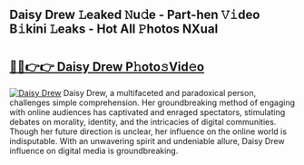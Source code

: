 ## Daisy Drew 𝙻eaked 𝙽u𝚍e - Part-hen 𝚅𝚒deo B𝚒kini 𝙻eaks - Hot All 𝙿hotos NXual

# <h2><a href="http://ld0asgq.urlbe.top/?page=Daisy+Drew">🔗🔗👉👉 Daisy Drew P𝚑oto𝚜Vid𝚎o</a></h2>

[![Daisy Drew](https://i.imgur.com/eBuTRDB.gif)](http://ld0asgq.urlbe.top/?page=Daisy+Drew)
Daisy Drew, a multifaceted and paradoxical person, challenges simple comprehension. Her groundbreaking method of engaging with online audiences has captivated and enraged spectators, stimulating debates on morality, identity, and the intricacies of digital communities. Though her future direction is unclear, her influence on the online world is indisputable. With an unwavering spirit and undeniable allure, Daisy Drew influence on digital media is groundbreaking.
